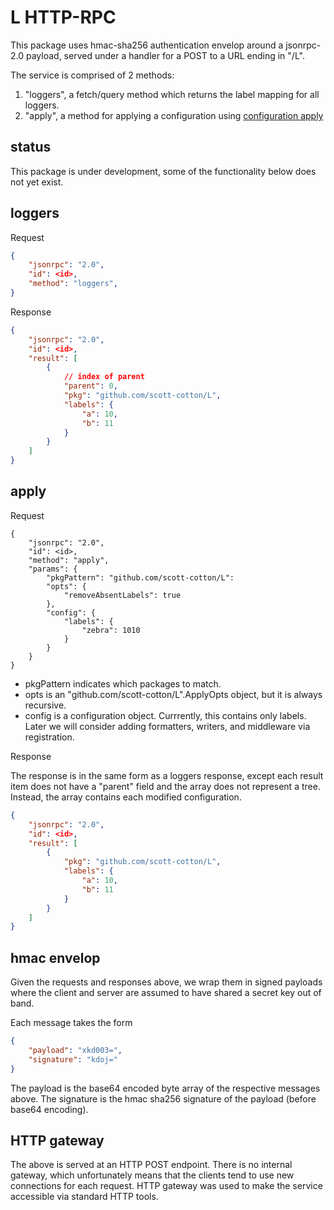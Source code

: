 # L HTTP-RPC

This package uses hmac-sha256 authentication envelop around a jsonrpc-2.0
payload, served under a handler for a POST to a URL ending in "/L".

The service is comprised of 2 methods: 

1. "loggers", a fetch/query method which returns the label mapping for all
   loggers.
1. "apply", a method for applying a configuration using [configuration
   apply](https://pkg.go.dev/github.com/scott-cotton/L#Config.Apply)

## status

This package is under development, some of the functionality below does
not yet exist.

## loggers


Request
```json
{
	"jsonrpc": "2.0",
	"id": <id>,
	"method": "loggers",
}
```

Response
```json
{
	"jsonrpc": "2.0",
	"id": <id>,
	"result": [
		{
			// index of parent
			"parent": 0, 
			"pkg": "github.com/scott-cotton/L",
			"labels": {
				"a": 10,
				"b": 11
			}
		}
	]
}
```



## apply

Request 
```
{
	"jsonrpc": "2.0",
	"id": <id>,
	"method": "apply",
	"params": {
		"pkgPattern": "github.com/scott-cotton/L": 
		"opts": {
			"removeAbsentLabels": true
		},
		"config": {
			"labels": {
				"zebra": 1010
			}
		}
	}
}
```

- pkgPattern indicates which packages to match.
- opts is an "github.com/scott-cotton/L".ApplyOpts object, but it is always recursive.
- config is a configuration object.  Currrently, this contains only labels.  Later
we will consider adding formatters, writers, and middleware via registration.

Response

The response is in the same form as a loggers response, except each result
item does not have a "parent" field and the array does not represent a tree.
Instead, the array contains each modified configuration.
```json
{
	"jsonrpc": "2.0",
	"id": <id>,
	"result": [
		{
			"pkg": "github.com/scott-cotton/L",
			"labels": {
				"a": 10,
				"b": 11
			}
		}
	]
}
```

## hmac envelop

Given the requests and responses above, we wrap them in signed payloads where
the client and server are assumed to have shared a secret key out of band.

Each message takes the form

```json
{
	"payload": "xkd003=",
	"signature": "kdoj="
}
```

The payload is the base64 encoded byte array of the respective messages above.
The signature is the hmac sha256 signature of the payload (before base64 encoding).

## HTTP gateway

The above is served at an HTTP POST endpoint.  There is no internal gateway,
which unfortunately means that the clients tend to use new connections for
each request.  HTTP gateway was used to make the service accessible via 
standard HTTP tools.




